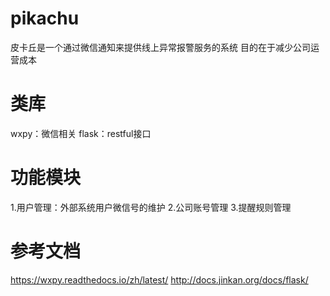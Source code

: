 # pikachu
皮卡丘是一个通过微信通知来提供线上异常报警服务的系统
目的在于减少公司运营成本

# 类库
wxpy：微信相关
flask：restful接口

# 功能模块
1.用户管理：外部系统用户微信号的维护
2.公司账号管理
3.提醒规则管理

# 参考文档
https://wxpy.readthedocs.io/zh/latest/
http://docs.jinkan.org/docs/flask/